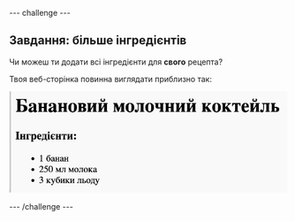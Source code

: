 \--- challenge \---

## Завдання: більше інгредієнтів

Чи можеш ти додати всі інгредієнти для **свого** рецепта?

Твоя веб-сторінка повинна виглядати приблизно так:

![знімок екрана](images/recipe-more-ingredients.png)

\--- /challenge \---